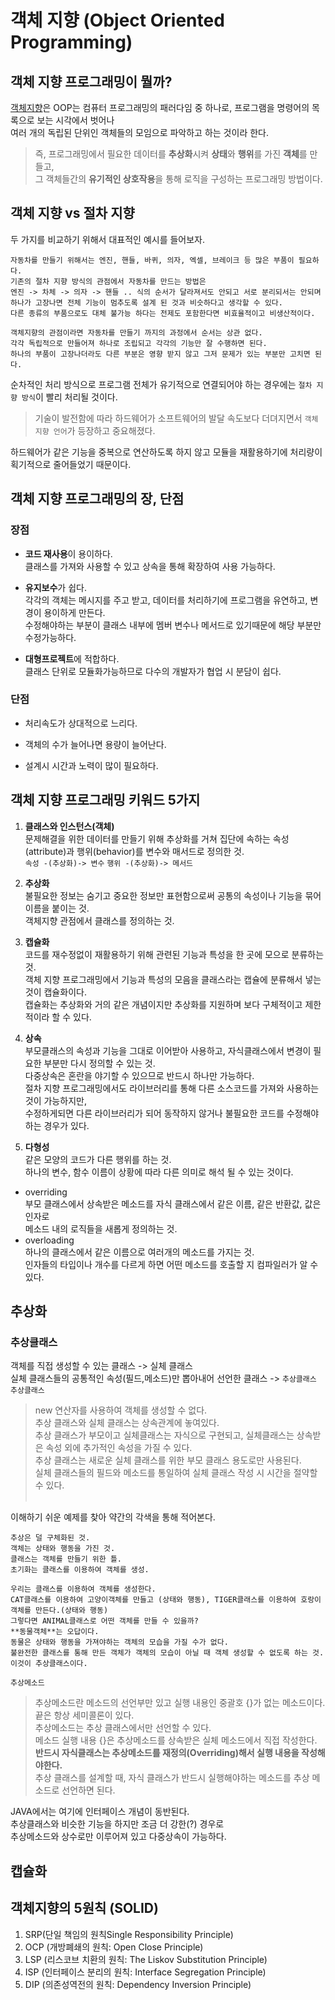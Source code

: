 # 객체 지향 (Object Oriented Programming)

## 객체 지향 프로그래밍이 뭘까?
[객체지향](https://ko.wikipedia.org/wiki/%EA%B0%9D%EC%B2%B4_%EC%A7%80%ED%96%A5_%ED%94%84%EB%A1%9C%EA%B7%B8%EB%9E%98%EB%B0%8D)은
OOP는 컴퓨터 프로그래밍의 패러다임 중 하나로, 프로그램을 명령어의 목록으로 보는 시각에서 벗어나<br>
여러 개의 독립된 단위인 객체들의 모임으로 파악하고 하는 것이라 한다.<br>
>즉, 프로그래밍에서 필요한 데이터를 **추상화**시켜 **상태**와 **행위**를 가진 **객체**를 만들고,<br>
그 객체들간의 **유기적인 상호작용**을 통해 로직을 구성하는 프로그래밍 방법이다.<br>

## 객체 지향 vs 절차 지향
두 가지를 비교하기 위해서 대표적인 예시를 들어보자.<br>

```
자동차를 만들기 위해서는 엔진, 핸들, 바퀴, 의자, 엑셀, 브레이크 등 많은 부품이 필요하다.
기존의 절차 지향 방식의 관점에서 자동차를 만드는 방법은
엔진 -> 차체 -> 의자 -> 핸들 .. 식의 순서가 달라져서도 안되고 서로 분리되서는 안되며
하나가 고장나면 전체 기능이 멈추도록 설계 된 것과 비슷하다고 생각할 수 있다.
다른 종류의 부품으로도 대체 불가능 하다는 전제도 포함한다면 비효율적이고 비생산적이다.

객체지향의 관점이라면 자동차를 만들기 까지의 과정에서 순서는 상관 없다.
각각 독립적으로 만들어져 하나로 조립되고 각각의 기능만 잘 수행하면 된다.
하나의 부품이 고장나더라도 다른 부분은 영향 받지 않고 그저 문제가 있는 부분만 고치면 된다.
```
순차적인 처리 방식으로 프로그램 전체가 유기적으로 연결되어야 하는 경우에는 `절차 지향 방식`이 빨리 처리될 것이다.<br>

>기술이 발전함에 따라 하드웨어가 소프트웨어의 발달 속도보다 더뎌지면서 `객체 지향 언어`가 등장하고 중요해졌다.<br>

하드웨어가 같은 기능을 중복으로 연산하도록 하지 않고 모듈을 재활용하기에 처리량이 획기적으로 줄어들었기 때문이다.<br>

## 객체 지향 프로그래밍의 장, 단점
### 장점
- **코드 재사용**이 용이하다.<br>
클래스를 가져와 사용할 수 있고 상속을 통해 확장하여 사용 가능하다.

- **유지보수**가 쉽다.<br>
각각의 객체는 메시지를 주고 받고, 데이터를 처리하기에 프로그램을 유연하고, 변경이 용이하게 만든다.<br>
수정해야하는 부분이 클래스 내부에 멤버 변수나 메서드로 있기때문에 해당 부분만 수정가능하다.

- **대형프로젝트**에 적합하다.<br>
클래스 단위로 모듈화가능하므로 다수의 개발자가 협업 시 분담이 쉽다.

### 단점

- 처리속도가 상대적으로 느리다.<br>

- 객체의 수가 늘어나면 용량이 늘어난다.<br>

- 설계시 시간과 노력이 많이 필요하다.<br>

## 객체 지향 프로그래밍 키워드 5가지

1. **클래스와 인스턴스(객체)**<br>
문제해결을 위한 데이터를 만들기 위해 추상화를 거쳐 집단에 속하는 속성(attribute)과 행위(behavior)를 변수와 매서드로 정의한 것.<br>
`속성 -(추상화)-> 변수` `행위 -(추상화)-> 메서드`<br>

2. **추상화**<br>
불필요한 정보는 숨기고 중요한 정보만 표현함으로써 공통의 속성이나 기능을 묶어 이름을 붙이는 것.<br>
객체지향 관점에서 클래스를 정의하는 것.

3. **캡슐화**<br>
코드를 재수정없이 재활용하기 위해 관련된 기능과 특성을 한 곳에 모으로 분류하는 것.<br>
객체 지향 프로그래밍에서 기능과 특성의 모음을 클래스라는 캡슐에 분류해서 넣는 것이 캡슐화이다.<br>
캡슐화는 추상화와 거의 같은 개념이지만 추상화를 지원하며 보다 구체적이고 제한적이라 할 수 있다.<br>

4. **상속**<br>
부모클래스의 속성과 기능을 그대로 이어받아 사용하고, 자식클래스에서 변경이 필요한 부분만 다시 정의할 수 있는 것.<br>
다중상속은 혼란을 야기할 수 있으므로 반드시 하나만 가능하다.<br>
절차 지향 프로그래밍에서도 라이브러리를 통해 다른 소스코드를 가져와 사용하는 것이 가능하지만,<br>
수정하게되면 다른 라이브러리가 되어 동작하지 않거나 불필요한 코드를 수정해야하는 경우가 있다.<br>

5. **다형성**<br>
같은 모양의 코드가 다른 행위를 하는 것.<br>
하나의 변수, 함수 이름이 상황에 따라 다른 의미로 해석 될 수 있는 것이다.
- overriding<br>
부모 클래스에서 상속받은 메소드를 자식 클래스에서 같은 이름, 같은 반환값, 값은 인자로<br>
메소드 내의 로직들을 새롭게 정의하는 것.<br>
- overloading<br>
하나의 클래스에서 같은 이름으로 여러개의 메소드를 가지는 것.<br>
인자들의 타입이나 개수를 다르게 하면 어떤 메소드를 호출할 지 컴파일러가 알 수 있다.<br>

## 추상화
### 추상클래스
객체를 직접 생성할 수 있는 클래스 -> 실체 클래스<br>
실체 클래스들의 공통적인 속성(필드,메소드)만 뽑아내어 선언한 클래스 -> `추상클래스`<br>
`추상클래스`
> new 연산자를 사용하여 객체를 생성할 수 없다.<br>
추상 클래스와 실체 클래스는 상속관계에 놓여있다.<br>
추상 클래스가 부모이고 실체클래스는 자식으로 구현되고, 실체클래스는 상속받은 속성 외에 추가적인 속성을 가질 수 있다.<br>
추상 클래스는 새로운 실체 클래스를 위한 부모 클래스 용도로만 사용된다.<br>
실체 클래스들의 필드와 메소드를 통일하여 실체 클래스 작성 시 시간을 절약할 수 있다.<br><br>

이해하기 쉬운 예제를 찾아 약간의 각색을 통해 적어본다.<br>
```
추상은 덜 구체화된 것.
객체는 상태와 행동을 가진 것.
클래스는 객체를 만들기 위한 틀.
초기화는 클래스를 이용하여 객체를 생성.

우리는 클래스를 이용하여 객체를 생성한다.
CAT클래스를 이용하여 고양이객체를 만들고 (상태와 행동), TIGER클래스를 이용하여 호랑이객체를 만든다.(상태와 행동)
그렇다면 ANIMAL클래스로 어떤 객체를 만들 수 있을까?
**동물객체**는 오답이다.
동물은 상태와 행동을 가져야하는 객체의 모습을 가질 수가 없다.
불완전한 클래스를 통해 만든 객체가 객체의 모습이 아닐 때 객체 생성할 수 없도록 하는 것. 이것이 추상클래스이다.
```

`추상메소드`
> 추상메소드란 메소드의 선언부만 있고 실행 내용인 중괄호 {}가 없는 메소드이다.<br>
끝은 항상 세미콜론이 있다.<br>
추상메소드는 추상 클래스에서만 선언할 수 있다.<br>
메소드 실행 내용 {}은 추상메소드를 상속받은 실체 메소드에서 직접 작성한다.<br>
**반드시 자식클래스는 추상메소드를 재정의(Overriding)해서 실행 내용을 작성해야한다.**<br>
추상 클래스를 설계할 때, 자식 클래스가 반드시 실행해야하는 메소드를 추상 메소드로 선언하면 된다.<br>

JAVA에서는 여기에 인터페이스 개념이 동반된다.<br>
추상클래스와 비슷한 기능을 하지만 조금 더 강한(?) 경우로 <br>
추상메소드와 상수로만 이루어져 있고 다중상속이 가능하다.<br>


## 캡슐화

## 객체지향의 5원칙 (SOLID)
1. SRP(단일 책임의 원칙Single Responsibility Principle)
2. OCP (개방폐쇄의 원칙: Open Close Principle)
3. LSP (리스코브 치환의 원칙: The Liskov Substitution Principle)
4. ISP (인터페이스 분리의 원칙: Interface Segregation Principle)
5. DIP (의존성역전의 원칙: Dependency Inversion Principle)
